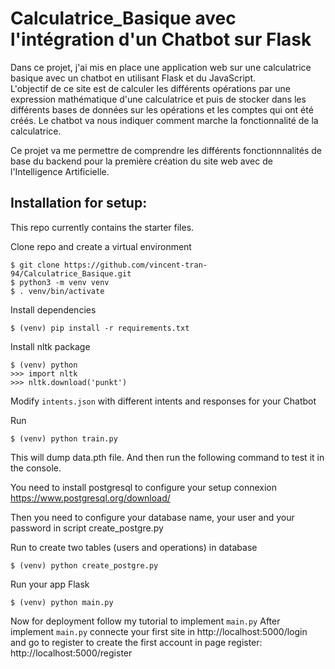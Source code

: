 # Calculatrice_Basique avec l'intégration d'un Chatbot sur Flask 

Dans ce projet, j'ai mis en place une application web sur une calculatrice basique avec un chatbot en utilisant Flask et du JavaScript. <br>
L'objectif de ce site est de calculer les différents opérations par une expression mathématique d'une calculatrice et puis
de stocker dans les différents bases de données sur les opérations et les comptes qui ont été créés.
Le chatbot va nous indiquer comment marche la fonctionnalité de la calculatrice.

Ce projet va me permettre de comprendre les différents fonctionnnalités de base du backend pour la première création du site web avec de l'Intelligence Artificielle.

## Installation for setup:
This repo currently contains the starter files.

Clone repo and create a virtual environment
```
$ git clone https://github.com/vincent-tran-94/Calculatrice_Basique.git
$ python3 -m venv venv
$ . venv/bin/activate
```
Install dependencies
```
$ (venv) pip install -r requirements.txt 
```
Install nltk package
```
$ (venv) python
>>> import nltk
>>> nltk.download('punkt')
```
Modify `intents.json` with different intents and responses for your Chatbot

Run
```
$ (venv) python train.py
```
This will dump data.pth file. And then run the following command to test it in the console.

You need to install postgresql to configure your setup connexion
https://www.postgresql.org/download/

Then you need to configure your database name, your user and your password in script create_postgre.py 

Run to create two tables (users and operations) in database 
```
$ (venv) python create_postgre.py
```
Run your app Flask 
```
$ (venv) python main.py
```
Now for deployment follow my tutorial to implement `main.py`
After implement `main.py` connecte your first site in http://localhost:5000/login  <br>
and go to register to create the first account in page register: http://localhost:5000/register <br>

